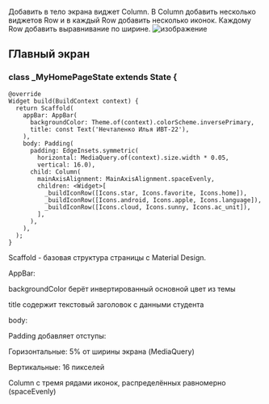 Добавить в тело экрана виджет Column. В Column добавить несколько
виджетов Row и в каждый Row добавить несколько иконок. Каждому
Row добавить выравнивание по ширине.
![изображение](https://github.com/user-attachments/assets/5f612794-d51c-4b27-8b8f-2cc20318fce2)
##  ГЛавный экран
### class _MyHomePageState extends State<MyHomePage> {
    @override
    Widget build(BuildContext context) {
      return Scaffold(
        appBar: AppBar(
          backgroundColor: Theme.of(context).colorScheme.inversePrimary,
          title: const Text('Нечталенко Илья ИВТ-22'), 
        ),
        body: Padding(
          padding: EdgeInsets.symmetric(
            horizontal: MediaQuery.of(context).size.width * 0.05,
            vertical: 16.0),
          child: Column(
            mainAxisAlignment: MainAxisAlignment.spaceEvenly,
            children: <Widget>[
              _buildIconRow([Icons.star, Icons.favorite, Icons.home]),
              _buildIconRow([Icons.android, Icons.apple, Icons.language]),
              _buildIconRow([Icons.cloud, Icons.sunny, Icons.ac_unit]),
            ],
          ),
        ),
      );
    }
Scaffold - базовая структура страницы с Material Design.

AppBar:

backgroundColor берёт инвертированный основной цвет из темы

title содержит текстовый заголовок с данными студента

body:

Padding добавляет отступы:

Горизонтальные: 5% от ширины экрана (MediaQuery)

Вертикальные: 16 пикселей

Column с тремя рядами иконок, распределённых равномерно (spaceEvenly)
